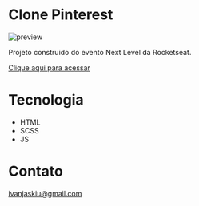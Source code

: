 # Clone Pinterest

![preview](./github/pin.png)

Projeto construido do evento Next Level da Rocketseat.

[Clique aqui para acessar](https:///Ivan-Jaskiu.github.io/pinterest/index.html)

# Tecnologia
- HTML
- SCSS
- JS

# Contato
ivanjaskiu@gmail.com